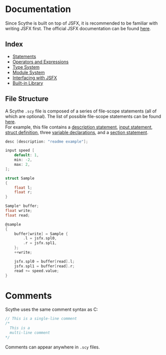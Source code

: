# Documentation
Since Scythe is built on top of JSFX, it is recommended to be familiar with writing JSFX first. The official JSFX documentation can be found [here](https://www.reaper.fm/sdk/js/js.php).

## Index
- [Statements](statements.md)
- [Operators and Expressions](operators_and_expressions.md)
- [Type System](type_system.md)
- [Module System](module_system.md)
- [Interfacing with JSFX](interfacing_with_jsfx.md)
- [Built-in Library](scythe/builtin/README.md)

## File Structure
A Scythe `.scy` file is composed of a series of file-scope statements (all of which are optional). The list of possible file-scope statements can be found [here](statements.md#file-scope-statements).\
For example, this file contains a [description statement](statements.md#description-statement), [input statement](statements.md#input-statement), [struct definition](statements.md#structs), three [variable declarations](statements.md#variables), and a [section statement](statements.md#sections).
```c
desc [description: "readme example"];

input speed [
	default: 1,
	min: -2,
	max: 2,
];

struct Sample
{
	float l;
	float r;
}

Sample* buffer;
float write;
float read;

@sample
{
	buffer[write] = Sample {
		.l = jsfx.spl0,
		.r = jsfx.spl1,
	};
	++write;

	jsfx.spl0 = buffer[read].l;
	jsfx.spl1 = buffer[read].r;
	read += speed.value;
}
```

# Comments
Scythe uses the same comment syntax as C:
```c
// This is a single-line comment
/*
  This is a
  multi-line comment
*/
```
Comments can appear anywhere in `.scy` files.
